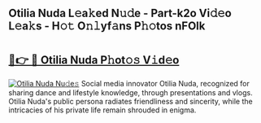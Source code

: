 ## Otilia Nuda L𝚎a𝚔ed N𝚞𝚍e - Part-k2o Vi𝚍𝚎o L𝚎a𝚔s - H𝚘𝚝 O𝚗𝚕yf𝚊ns P𝚑𝚘tos nFOlk

# <h2><a href="http://kfac013.oniu.top/?m=Otilia+Nuda">🔗👉 🔴 Otilia Nuda P𝚑ot𝚘𝚜 V𝚒d𝚎o</a></h2>

[![Otilia Nuda Nu𝚍e𝚜](https://i.imgur.com/0qMVB7G.gif)](http://kfac013.oniu.top/?m=Otilia+Nuda)
Social media innovator Otilia Nuda, recognized for sharing dance and lifestyle knowledge, through presentations and vlogs. Otilia Nuda's public persona radiates friendliness and sincerity, while the intricacies of his private life remain shrouded in enigma.  
